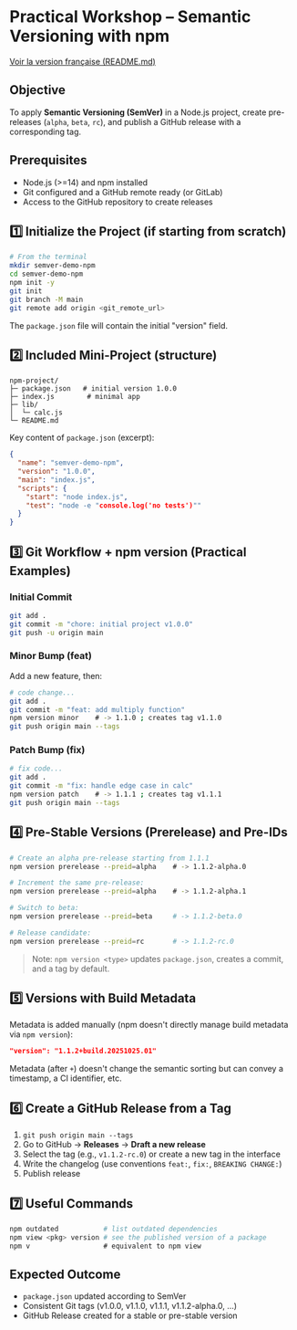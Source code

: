 # Practical Workshop – Semantic Versioning with npm

[Voir la version française (README.md)](README.md)

## Objective

To apply **Semantic Versioning (SemVer)** in a Node.js project, create pre-releases (`alpha`, `beta`, `rc`), and publish a GitHub release with a corresponding tag.

## Prerequisites

  - Node.js (\>=14) and npm installed
  - Git configured and a GitHub remote ready (or GitLab)
  - Access to the GitHub repository to create releases

## 1️⃣ Initialize the Project (if starting from scratch)

```bash
# From the terminal
mkdir semver-demo-npm
cd semver-demo-npm
npm init -y
git init
git branch -M main
git remote add origin <git_remote_url>
```

The `package.json` file will contain the initial "version" field.

## 2️⃣ Included Mini-Project (structure)

```
npm-project/
├─ package.json   # initial version 1.0.0
├─ index.js        # minimal app
├─ lib/
│  └─ calc.js
└─ README.md
```

Key content of `package.json` (excerpt):

```json
{
  "name": "semver-demo-npm",
  "version": "1.0.0",
  "main": "index.js",
  "scripts": {
    "start": "node index.js",
    "test": "node -e "console.log('no tests')""
  }
}
```

## 3️⃣ Git Workflow + npm version (Practical Examples)

### Initial Commit

```bash
git add .
git commit -m "chore: initial project v1.0.0"
git push -u origin main
```

### Minor Bump (feat)

Add a new feature, then:

```bash
# code change...
git add .
git commit -m "feat: add multiply function"
npm version minor    # -> 1.1.0 ; creates tag v1.1.0
git push origin main --tags
```

### Patch Bump (fix)

```bash
# fix code...
git add .
git commit -m "fix: handle edge case in calc"
npm version patch    # -> 1.1.1 ; creates tag v1.1.1
git push origin main --tags
```

## 4️⃣ Pre-Stable Versions (Prerelease) and Pre-IDs

```bash
# Create an alpha pre-release starting from 1.1.1
npm version prerelease --preid=alpha    # -> 1.1.2-alpha.0

# Increment the same pre-release:
npm version prerelease --preid=alpha    # -> 1.1.2-alpha.1

# Switch to beta:
npm version prerelease --preid=beta     # -> 1.1.2-beta.0

# Release candidate:
npm version prerelease --preid=rc       # -> 1.1.2-rc.0
```

> Note: `npm version <type>` updates `package.json`, creates a commit, and a tag by default.

## 5️⃣ Versions with Build Metadata

Metadata is added manually (npm doesn't directly manage build metadata via `npm version`):

```json
"version": "1.1.2+build.20251025.01"
```

Metadata (after `+`) doesn't change the semantic sorting but can convey a timestamp, a CI identifier, etc.

## 6️⃣ Create a GitHub Release from a Tag

1.  `git push origin main --tags`
2.  Go to GitHub → **Releases** → **Draft a new release**
3.  Select the tag (e.g., `v1.1.2-rc.0`) or create a new tag in the interface
4.  Write the changelog (use conventions `feat:`, `fix:`, `BREAKING CHANGE:`)
5.  Publish release

## 7️⃣ Useful Commands

```bash
npm outdated           # list outdated dependencies
npm view <pkg> version # see the published version of a package
npm v                  # equivalent to npm view
```

## Expected Outcome

  - `package.json` updated according to SemVer
  - Consistent Git tags (v1.0.0, v1.1.0, v1.1.1, v1.1.2-alpha.0, ...)
  - GitHub Release created for a stable or pre-stable version
